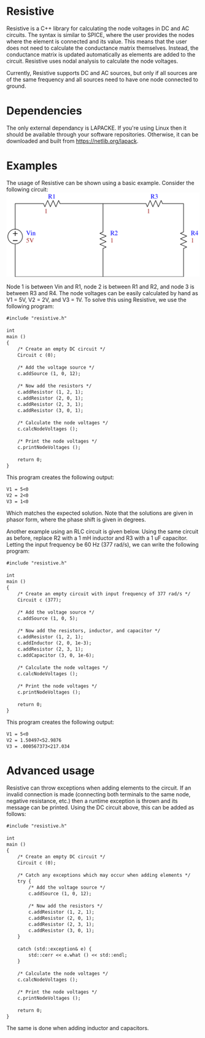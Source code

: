 # Resistive
Resistive is a C++ library for calculating the node voltages in DC and AC circuits. The syntax is similar to SPICE, where the user provides the nodes where the element is connected and its value. This means that the user does not need to calculate the conductance matrix themselves. Instead, the conductance matrix is updated automatically as elements are added to the circuit. Resistive uses nodal analysis to calculate the node voltages.

Currently, Resistive supports DC and AC sources, but only if all sources are of the same frequency and all sources need to have one node connected to ground.

# Dependencies
The only external dependancy is LAPACKE. If you're using Linux then it should be available through your software
repositories. Otherwise, it can be downloaded and built from https://netlib.org/lapack.

# Examples
The usage of Resistive can be shown using a basic example. Consider the following circuit:
![example circuit](/Examples/example.svg)

Node 1 is between Vin and R1, node 2 is between R1 and R2, and node 3 is between R3 and R4. The node voltages can be easily calculated by hand as V1 = 5V, V2 = 2V, and V3 = 1V. To solve this using Resistive, we use the following program:

```
#include "resistive.h"

int
main ()
{
    /* Create an empty DC circuit */
    Circuit c (0);

    /* Add the voltage source */
    c.addSource (1, 0, 12);

    /* Now add the resistors */
    c.addResistor (1, 2, 1);
    c.addResistor (2, 0, 1);
    c.addResistor (2, 3, 1);
    c.addResistor (3, 0, 1);

    /* Calculate the node voltages */
    c.calcNodeVoltages ();

    /* Print the node voltages */
    c.printNodeVoltages ();

    return 0;
}
```

This program creates the following output:
```
V1 = 5<0
V2 = 2<0
V3 = 1<0
```

Which matches the expected solution. Note that the solutions are given in phasor form, where the phase shift is given in degrees.

Another example using an RLC circuit is given below. Using the same circuit as before, replace R2 with a 1 mH inductor and R3 with a 1 uF capacitor. Letting the input frequency be 60 Hz (377 rad/s), we can write the following program:

```
#include "resistive.h"

int
main ()
{
    /* Create an empty circuit with input frequency of 377 rad/s */
    Circuit c (377);

    /* Add the voltage source */
    c.addSource (1, 0, 5);

    /* Now add the resistors, inductor, and capacitor */
    c.addResistor (1, 2, 1);
    c.addInductor (2, 0, 1e-3);
    c.addResistor (2, 3, 1);
    c.addCapacitor (3, 0, 1e-6);

    /* Calculate the node voltages */
    c.calcNodeVoltages ();

    /* Print the node voltages */
    c.printNodeVoltages ();

    return 0;
}
```

This program creates the following output:
```
V1 = 5<0
V2 = 1.50497<52.9876
V3 = .000567373<217.034
```

# Advanced usage
Resistive can throw exceptions when adding elements to the circuit. If an invalid connection is made (connecting both terminals to the same node, negative resistance, etc.) then a runtime exception is thrown and its message can be printed. Using the DC circuit above, this can be added as follows:

```
#include "resistive.h"

int
main ()
{
    /* Create an empty DC circuit */
    Circuit c (0);

    /* Catch any exceptions which may occur when adding elements */
    try {
        /* Add the voltage source */
        c.addSource (1, 0, 12);

        /* Now add the resistors */
        c.addResistor (1, 2, 1);
        c.addResistor (2, 0, 1);
        c.addResistor (2, 3, 1);
        c.addResistor (3, 0, 1);
    }

    catch (std::exception& e) {
        std::cerr << e.what () << std::endl;
    }

    /* Calculate the node voltages */
    c.calcNodeVoltages ();

    /* Print the node voltages */
    c.printNodeVoltages ();

    return 0;
}
```

The same is done when adding inductor and capacitors.